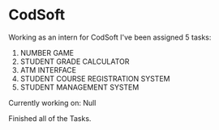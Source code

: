 # CodSoft

Working as an intern for CodSoft
I've been assigned 5 tasks:

1. NUMBER GAME
2. STUDENT GRADE CALCULATOR
3. ATM INTERFACE
4. STUDENT COURSE REGISTRATION SYSTEM
5. STUDENT MANAGEMENT SYSTEM


Currently working on: Null

Finished all of the Tasks.